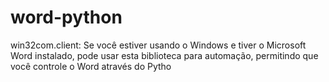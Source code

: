 # word-python


win32com.client: Se você estiver usando o Windows e tiver o Microsoft Word instalado, pode usar esta biblioteca para automação, permitindo que você controle o Word através do Pytho
